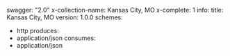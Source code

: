 swagger: "2.0"
x-collection-name: Kansas City, MO
x-complete: 1
info:
  title: Kansas City, MO
  version: 1.0.0
schemes:
- http
produces:
- application/json
consumes:
- application/json
